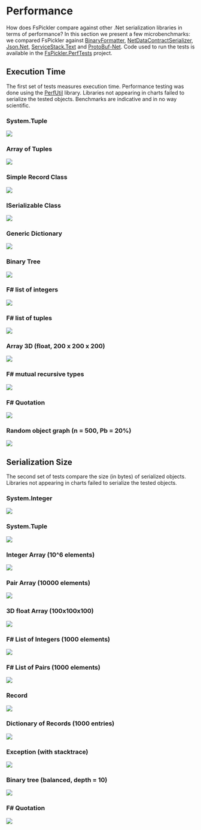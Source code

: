 # Performance

How does FsPickler compare against other .Net serialization libraries in terms of performance? 
In this section we present a few microbenchmarks: we compared FsPickler against 
[BinaryFormatter](http://msdn.microsoft.com/en-us/library/system.runtime.serialization.formatters.binary.binaryformatter.aspx), 
[NetDataContractSerializer](http://msdn.microsoft.com/en-us/library/system.runtime.serialization.netdatacontractserializer.aspx), 
[Json.Net](http://james.newtonking.com/json), [ServiceStack.Text](https://www.nuget.org/packages/ServiceStack.Text/4.0.15) and
[ProtoBuf-Net](https://code.google.com/p/protobuf-net/). 
Code used to run the tests is available in the 
[FsPickler.PerfTests](https://github.com/nessos/FsPickler/tree/master/tests/FsPickler.PerfTests) project.

## Execution Time

The first set of tests measures execution time.
Performance testing was done using the [PerfUtil](https://github.com/eiriktsarpalis/PerfUtil) library. 
Libraries not appearing in charts failed to serialize the tested objects.
Benchmarks are indicative and in no way scientific.

### System.Tuple

<img src="benchmarks/time/tuple.png" />

### Array of Tuples

<img src="benchmarks/time/tupleArray.png" />

### Simple Record Class

<img src="benchmarks/time/class.png" />

### ISerializable Class

<img src="benchmarks/time/iserializable.png" />

### Generic Dictionary

<img src="benchmarks/time/dictionary.png" />

### Binary Tree

<img src="benchmarks/time/binaryTree.png" />

### F# list of integers

<img src="benchmarks/time/list.png" />

### F# list of tuples

<img src="benchmarks/time/pairList.png" />

### Array 3D (float, 200 x 200 x 200)

<img src="benchmarks/time/array3D.png" />

### F# mutual recursive types

<img src="benchmarks/time/fsharpForest.png" />

### F# Quotation

<img src="benchmarks/time/quotation.png" />

### Random object graph (n = 500, Pb = 20%)

<img src="benchmarks/time/random.png" />

## Serialization Size

The second set of tests compare the size (in bytes) of serialized objects.
Libraries not appearing in charts failed to serialize the tested objects.

### System.Integer

<img src="benchmarks/size/integer.png" />

### System.Tuple

<img src="benchmarks/size/pair.png" />

### Integer Array (10^6 elements)

<img src="benchmarks/size/intarray.png" />

### Pair Array (10000 elements)

<img src="benchmarks/size/pairarray.png" />

### 3D float Array (100x100x100)

<img src="benchmarks/size/array.png" />

### F# List of Integers (1000 elements)

<img src="benchmarks/size/intlist.png" />

### F# List of Pairs (1000 elements)

<img src="benchmarks/size/pairlist.png" />

### Record

<img src="benchmarks/size/record.png" />

### Dictionary of Records (1000 entries)

<img src="benchmarks/size/dictionary.png" />

### Exception (with stacktrace)

<img src="benchmarks/size/exception.png" />

### Binary tree (balanced, depth = 10)

<img src="benchmarks/size/bintree.png" />

### F# Quotation

<img src="benchmarks/size/quotation.png" />